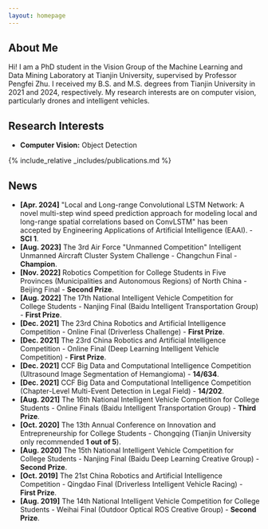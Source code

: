 ```yaml
---
layout: homepage
---
```


## About Me

Hi! I am a PhD student in the Vision Group of the Machine Learning and Data Mining Laboratory at Tianjin University, supervised by Professor Pengfei Zhu. I received my B.S. and M.S. degrees from Tianjin University in 2021 and 2024, respectively. My research interests are on computer vision, particularly drones and intelligent vehicles.

## Research Interests

- **Computer Vision:**  Object Detection

{% include_relative _includes/publications.md %}

## News
- **[Apr. 2024]** "Local and Long-range Convolutional LSTM Network: A novel multi-step wind speed prediction approach for modeling local and long-range spatial correlations based on ConvLSTM" has been accepted by Engineering Applications of Artificial Intelligence (EAAI). - **SCI 1**.
- **[Aug. 2023]** The 3rd Air Force "Unmanned Competition" Intelligent Unmanned Aircraft Cluster System Challenge - Changchun Final - **Champion**.
- **[Nov. 2022]** Robotics Competition for College Students in Five Provinces (Municipalities and Autonomous Regions) of North China - Beijing Final - **Second Prize**.
- **[Aug. 2022]** The 17th National Intelligent Vehicle Competition for College Students - Nanjing Final (Baidu Intelligent Transportation Group) - **First Prize**.
- **[Dec. 2021]** The 23rd China Robotics and Artificial Intelligence Competition - Online Final (Driverless Challenge) - **First Prize**.
- **[Dec. 2021]** The 23rd China Robotics and Artificial Intelligence Competition - Online Final (Deep Learning Intelligent Vehicle Competition) - **First Prize**.
- **[Dec. 2021]** CCF Big Data and Computational Intelligence Competition (Ultrasound Image Segmentation of Hemangioma) - **14/634**.
- **[Dec. 2021]** CCF Big Data and Computational Intelligence Competition (Chapter-Level Multi-Event Detection in Legal Field) - **14/202**.
- **[Aug. 2021]** The 16th National Intelligent Vehicle Competition for College Students - Online Finals (Baidu Intelligent Transportation Group) - **Third Prize**.
- **[Oct. 2020]** The 13th Annual Conference on Innovation and Entrepreneurship for College Students - Chongqing (Tianjin University only recommended **1 out of 5**).
- **[Aug. 2020]** The 15th National Intelligent Vehicle Competition for College Students - Nanjing Final (Baidu Deep Learning Creative Group) - **Second Prize**.
- **[Oct. 2019]** The 21st China Robotics and Artificial Intelligence Competition - Qingdao Final (Driverless Intelligent Vehicle Racing) - **First Prize**.
- **[Aug. 2019]** The 14th National Intelligent Vehicle Competition for College Students - Weihai Final (Outdoor Optical ROS Creative Group) - **Second Prize**.


